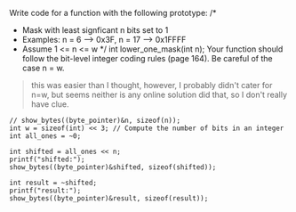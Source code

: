 Write code for a function with the following prototype:
/*
* Mask with least signficant n bits set to 1
* Examples: n = 6 --> 0x3F, n = 17 --> 0x1FFFF
* Assume 1 <= n <= w
*/
int lower_one_mask(int n);
Your function should follow the bit-level integer coding rules (page 164). Be
careful of the case n = w.

> this was easier than I thought, however, I probably didn't cater for n=w, but
> seems neither is any online solution did that, so I don't really have clue.
```
// show_bytes((byte_pointer)&n, sizeof(n));
int w = sizeof(int) << 3; // Compute the number of bits in an integer
int all_ones = ~0;

int shifted = all_ones << n;
printf("shifted:");
show_bytes((byte_pointer)&shifted, sizeof(shifted));

int result = ~shifted;
printf("result:");
show_bytes((byte_pointer)&result, sizeof(result));
```